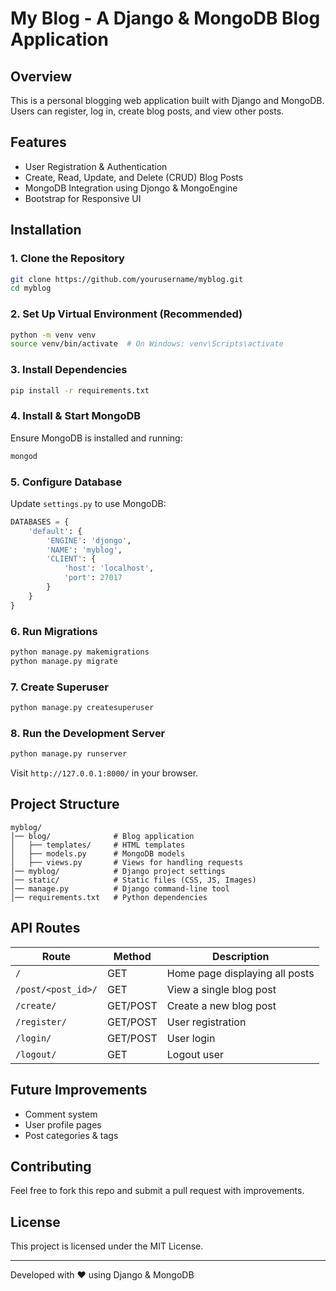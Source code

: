 # My Blog - A Django & MongoDB Blog Application

## Overview

This is a personal blogging web application built with Django and MongoDB. Users can register, log in, create blog posts, and view other posts.

## Features

- User Registration & Authentication
- Create, Read, Update, and Delete (CRUD) Blog Posts
- MongoDB Integration using Djongo & MongoEngine
- Bootstrap for Responsive UI

## Installation

### 1. Clone the Repository

```bash
git clone https://github.com/yourusername/myblog.git
cd myblog
```

### 2. Set Up Virtual Environment (Recommended)

```bash
python -m venv venv
source venv/bin/activate  # On Windows: venv\Scripts\activate
```

### 3. Install Dependencies

```bash
pip install -r requirements.txt
```

### 4. Install & Start MongoDB

Ensure MongoDB is installed and running:

```bash
mongod
```

### 5. Configure Database

Update `settings.py` to use MongoDB:

```python
DATABASES = {
    'default': {
        'ENGINE': 'djongo',
        'NAME': 'myblog',
        'CLIENT': {
            'host': 'localhost',
            'port': 27017
        }
    }
}
```

### 6. Run Migrations

```bash
python manage.py makemigrations
python manage.py migrate
```

### 7. Create Superuser

```bash
python manage.py createsuperuser
```

### 8. Run the Development Server

```bash
python manage.py runserver
```

Visit `http://127.0.0.1:8000/` in your browser.

## Project Structure

```
myblog/
│── blog/              # Blog application
│   ├── templates/     # HTML templates
│   ├── models.py      # MongoDB models
│   ├── views.py       # Views for handling requests
│── myblog/            # Django project settings
│── static/            # Static files (CSS, JS, Images)
│── manage.py          # Django command-line tool
│── requirements.txt   # Python dependencies
```

## API Routes

| Route              | Method   | Description                    |
| ------------------ | -------- | ------------------------------ |
| `/`                | GET      | Home page displaying all posts |
| `/post/<post_id>/` | GET      | View a single blog post        |
| `/create/`         | GET/POST | Create a new blog post         |
| `/register/`       | GET/POST | User registration              |
| `/login/`          | GET/POST | User login                     |
| `/logout/`         | GET      | Logout user                    |

## Future Improvements

- Comment system
- User profile pages
- Post categories & tags

## Contributing

Feel free to fork this repo and submit a pull request with improvements.

## License

This project is licensed under the MIT License.

---

Developed with ❤️ using Django & MongoDB

